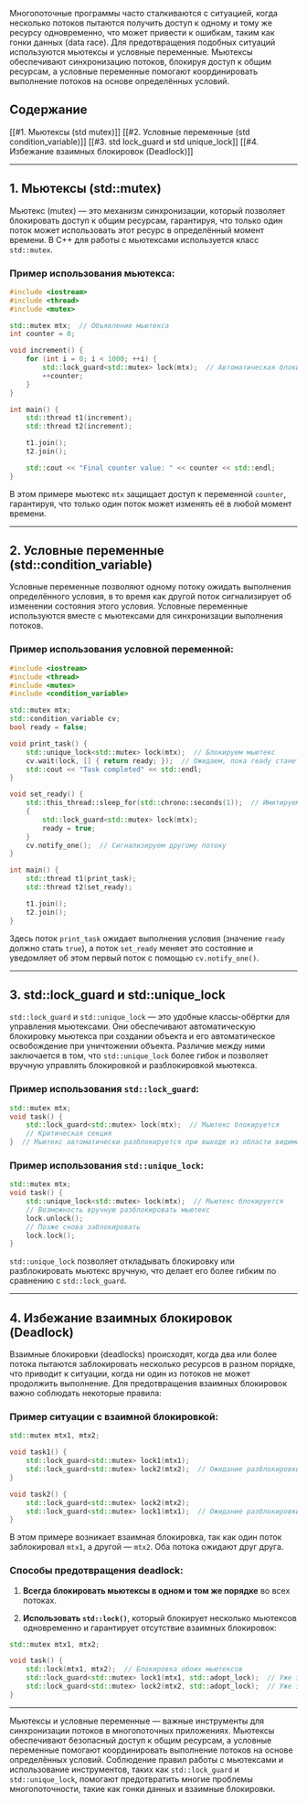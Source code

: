 Многопоточные программы часто сталкиваются с ситуацией, когда несколько потоков пытаются получить доступ к одному и тому же ресурсу одновременно, что может привести к ошибкам, таким как гонки данных (data race). Для предотвращения подобных ситуаций используются мьютексы и условные переменные. Мьютексы обеспечивают синхронизацию потоков, блокируя доступ к общим ресурсам, а условные переменные помогают координировать выполнение потоков на основе определённых условий.

## Содержание

[[#1. Мьютексы (std mutex)]]
[[#2. Условные переменные (std condition_variable)]]
[[#3. std lock_guard и std unique_lock]]
[[#4. Избежание взаимных блокировок (Deadlock)]]

---

## 1. Мьютексы (std::mutex)

Мьютекс (mutex) — это механизм синхронизации, который позволяет блокировать доступ к общим ресурсам, гарантируя, что только один поток может использовать этот ресурс в определённый момент времени. В C++ для работы с мьютексами используется класс `std::mutex`.

### Пример использования мьютекса:

```cpp
#include <iostream>
#include <thread>
#include <mutex>

std::mutex mtx;  // Объявление мьютекса
int counter = 0;

void increment() {
    for (int i = 0; i < 1000; ++i) {
        std::lock_guard<std::mutex> lock(mtx);  // Автоматическая блокировка и разблокировка
        ++counter;
    }
}

int main() {
    std::thread t1(increment);
    std::thread t2(increment);

    t1.join();
    t2.join();

    std::cout << "Final counter value: " << counter << std::endl;
}
```

В этом примере мьютекс `mtx` защищает доступ к переменной `counter`, гарантируя, что только один поток может изменять её в любой момент времени.

---

## 2. Условные переменные (std::condition_variable)

Условные переменные позволяют одному потоку ожидать выполнения определённого условия, в то время как другой поток сигнализирует об изменении состояния этого условия. Условные переменные используются вместе с мьютексами для синхронизации выполнения потоков.

### Пример использования условной переменной:

```cpp
#include <iostream>
#include <thread>
#include <mutex>
#include <condition_variable>

std::mutex mtx;
std::condition_variable cv;
bool ready = false;

void print_task() {
    std::unique_lock<std::mutex> lock(mtx);  // Блокируем мьютекс
    cv.wait(lock, [] { return ready; });  // Ожидаем, пока ready станет true
    std::cout << "Task completed" << std::endl;
}

void set_ready() {
    std::this_thread::sleep_for(std::chrono::seconds(1));  // Имитируем работу
    {
        std::lock_guard<std::mutex> lock(mtx);
        ready = true;
    }
    cv.notify_one();  // Сигнализируем другому потоку
}

int main() {
    std::thread t1(print_task);
    std::thread t2(set_ready);

    t1.join();
    t2.join();
}
```

Здесь поток `print_task` ожидает выполнения условия (значение `ready` должно стать `true`), а поток `set_ready` меняет это состояние и уведомляет об этом первый поток с помощью `cv.notify_one()`.

---

## 3. std::lock_guard и std::unique_lock

`std::lock_guard` и `std::unique_lock` — это удобные классы-обёртки для управления мьютексами. Они обеспечивают автоматическую блокировку мьютекса при создании объекта и его автоматическое освобождение при уничтожении объекта. Различие между ними заключается в том, что `std::unique_lock` более гибок и позволяет вручную управлять блокировкой и разблокировкой мьютекса.

### Пример использования `std::lock_guard`:

```cpp
std::mutex mtx;
void task() {
    std::lock_guard<std::mutex> lock(mtx);  // Мьютекс блокируется
    // Критическая секция
}  // Мьютекс автоматически разблокируется при выходе из области видимости
```

### Пример использования `std::unique_lock`:

```cpp
std::mutex mtx;
void task() {
    std::unique_lock<std::mutex> lock(mtx);  // Мьютекс блокируется
    // Возможность вручную разблокировать мьютекс
    lock.unlock();
    // Позже снова заблокировать
    lock.lock();
}
```

`std::unique_lock` позволяет откладывать блокировку или разблокировать мьютекс вручную, что делает его более гибким по сравнению с `std::lock_guard`.

---

## 4. Избежание взаимных блокировок (Deadlock)

Взаимные блокировки (deadlocks) происходят, когда два или более потока пытаются заблокировать несколько ресурсов в разном порядке, что приводит к ситуации, когда ни один из потоков не может продолжить выполнение. Для предотвращения взаимных блокировок важно соблюдать некоторые правила:

### Пример ситуации с взаимной блокировкой:

```cpp
std::mutex mtx1, mtx2;

void task1() {
    std::lock_guard<std::mutex> lock1(mtx1);
    std::lock_guard<std::mutex> lock2(mtx2);  // Ожидание разблокировки mtx2
}

void task2() {
    std::lock_guard<std::mutex> lock2(mtx2);
    std::lock_guard<std::mutex> lock1(mtx1);  // Ожидание разблокировки mtx1
}
```

В этом примере возникает взаимная блокировка, так как один поток заблокировал `mtx1`, а другой — `mtx2`. Оба потока ожидают друг друга.

### Способы предотвращения deadlock:

1. **Всегда блокировать мьютексы в одном и том же порядке** во всех потоках.
   
2. **Использовать `std::lock()`**, который блокирует несколько мьютексов одновременно и гарантирует отсутствие взаимных блокировок:

```cpp
std::mutex mtx1, mtx2;

void task() {
    std::lock(mtx1, mtx2);  // Блокировка обоих мьютексов
    std::lock_guard<std::mutex> lock1(mtx1, std::adopt_lock);  // Уже заблокирован
    std::lock_guard<std::mutex> lock2(mtx2, std::adopt_lock);  // Уже заблокирован
}
```

---

Мьютексы и условные переменные — важные инструменты для синхронизации потоков в многопоточных приложениях. Мьютексы обеспечивают безопасный доступ к общим ресурсам, а условные переменные помогают координировать выполнение потоков на основе определённых условий. Соблюдение правил работы с мьютексами и использование инструментов, таких как `std::lock_guard` и `std::unique_lock`, помогают предотвратить многие проблемы многопоточности, такие как гонки данных и взаимные блокировки.